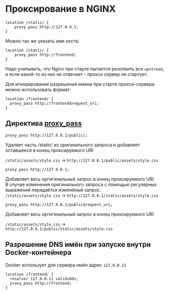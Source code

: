 # Проксирование в NGINX

```
location /static/ {
	proxy_pass http://127.0.0.1;
}
```

Можно так же указать имя хоста:
```
location /static/ {
	proxy_pass http://frontend;
}
```
Надо учитывать, что Nginx при старте пытается резолвить все `upstream`, и если какой-то из них не отвечает - прокси сервер не стартует.

Для игнорирования разрешения имени при старте прокси-сервера можно использовать формат:

```
location /frontend/ {
  proxy_pass http://frontend$request_uri;
}
```

## Директива [proxy_pass](https://nginx.org/en/docs/http/ngx_http_proxy_module.html#proxy_pass)

```
proxy_pass http://127.0.0.1/public/;
```

Удаляет часть /static/ из оригинального запроса и добавляет оставшееся в конец проксируемого URI

`/static/assets/style.css` -> `http://127.0.0.1/public/assets/style.css`


```
proxy_pass http://127.0.0.1;
```

Добавляет весь оргигинальный запрос в конец проксируемого URI.  
В случае изменения оригинального запроса с помощью регулярных выражений передаётся изменёный запрос.  
`/static/assets/style.css` -> `http://127.0.0.1/static/assets/style.css`

```
proxy_pass http://127.0.0.1/public$request_uri;
```

Добавляет весь оргигинальный запрос в конец проксируемого URI

`/static/assets/style.css` -> `http://127.0.0.1/public/static/assets/style.css`


## Разрешение DNS имён при запуске внутри Docker-контейнера 

Docker использует для сервера имён адрес `127.0.0.11` 
```
location /frontend/ {
  resolver 127.0.0.11 valid=60s;
  proxy_pass http://frontend;
}
```
